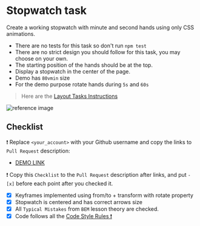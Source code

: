 # Stopwatch task

Create a working stopwatch with minute and second hands using only CSS animations.
- There are no tests for this task so don't run `npm test`
- There are no strict design you should follow for this task, you may choose on your own.
- The starting position of the hands should be at the top.
- Display a stopwatch in the center of the page.
- Demo has `80vmin` size
- For the demo purpose rotate hands during `5s` and `60s`

> Here are the [Layout Tasks Instructions](https://mate-academy.github.io/layout_task-guideline)

![reference image](reference.png)

## Checklist

❗️ Replace `<your_account>` with your Github username and copy the links to `Pull Request` description:
- [DEMO LINK](https://ditiselit.github.io/layout_stop-watch/)

❗️ Copy this `Checklist` to the `Pull Request` description after links, and put `- [x]` before each point after you checked it.

- [x] Keyframes implemented using from/to + transform with rotate property
- [x] Stopwatch is centered and has correct arrows size
- [x] All `Typical Mistakes` from `BEM` lesson theory are checked.
- [x] Code follows all the [Code Style Rules ❗️](https://mate-academy.github.io/layout_task-guideline/html-css-code-style-rules)
